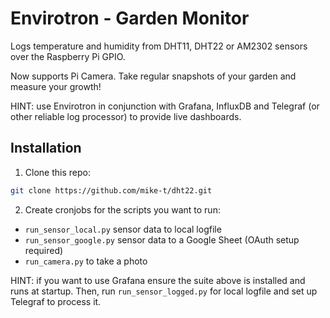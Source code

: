 # Envirotron - Garden Monitor
Logs temperature and humidity from DHT11, DHT22 or AM2302 sensors over the Raspberry Pi GPIO.

Now supports Pi Camera. Take regular snapshots of your garden and measure your growth!

HINT: use Envirotron in conjunction with Grafana, InfluxDB and Telegraf (or other reliable log processor) to provide live dashboards.


## Installation

1. Clone this repo:

```bash
git clone https://github.com/mike-t/dht22.git
```

2. Create cronjobs for the scripts you want to run:

  * ```run_sensor_local.py``` sensor data to local logfile
  * ```run_sensor_google.py``` sensor data to a Google Sheet (OAuth setup required)
  * ```run_camera.py``` to take a photo

HINT: if you want to use Grafana ensure the suite above is installed and runs at startup. Then, run ```run_sensor_logged.py``` for local logfile and set up Telegraf to process it.
